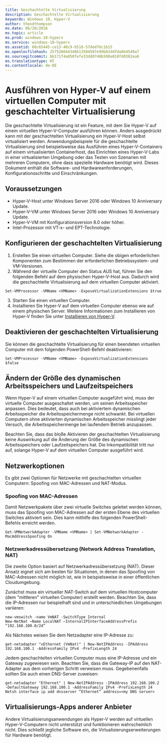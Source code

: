 ```yaml
---
title: Geschachtelte Virtualisierung
description: Geschachtelte Virtualisierung
keywords: Windows 10, Hyper-V
author: theodthompson
ms.date: 06/20/2016
ms.topic: article
ms.prod: windows-10-hyperv
ms.service: windows-10-hyperv
ms.assetid: 68c65445-ce13-40c9-b516-57ded76c1b15
ms.openlocfilehash: 257526644346b13504507e99b83ddfda6b4549a7
ms.sourcegitcommit: bb171f4a858fefe33dd0748b500a018fd0382ea6
ms.translationtype: HT
ms.contentlocale: de-DE
---
```

# <a name="run-hyper-v-in-a-virtual-machine-with-nested-virtualization"></a>Ausführen von Hyper-V auf einem virtuellen Computer mit geschachtelter Virtualisierung

Die geschachtelte Virtualisierung ist ein Feature, mit dem Sie Hyper-V auf einem virtuellen Hyper-V-Computer ausführen können. Anders ausgedrückt kann mit der geschachtelten Virtualisierung ein Hyper-V-Host selbst virtualisiert werden. Anwendungsbeispiele für die geschachtelte Virtualisierung sind beispielsweise das Ausführen eines Hyper-V-Containers auf einem virtualisierten Containerhost, das Einrichten eines Hyper-V-Labs in einer virtualisierten Umgebung oder das Testen von Szenarien mit mehreren Computern, ohne dass spezielle Hardware benötigt wird. Dieses Dokument enthält die Software- und Hardwareanforderungen, Konfigurationsschritte und Einschränkungen. 

## <a name="prerequisites"></a>Voraussetzungen

- Hyper-V-Host unter Windows Server 2016 oder Windows 10 Anniversary Update.
- Hyper-V-VM unter Windows Server 2016 oder Windows 10 Anniversary Update.
- Hyper-V-VM mit Konfigurationsversion 8.0 oder höher.
- Intel-Prozessor mit VT-x- und EPT-Technologie.

## <a name="configure-nested-virtualization"></a>Konfigurieren der geschachtelten Virtualisierung

1. Erstellen Sie einen virtuellen Computer. Siehe die obigen erforderlichen Komponenten zum Bestimmen der erforderlichen Betriebssystem- und VM-Versionen.
2. Während der virtuelle Computer den Status AUS hat, führen Sie den folgenden Befehl auf dem physischen Hyper-V-Host aus. Dadurch wird die geschachtelte Virtualisierung auf dem virtuellen Computer aktiviert.

```none
Set-VMProcessor -VMName <VMName> -ExposeVirtualizationExtensions $true
```
3. Starten Sie einen virtuellen Computer.
4. Installieren Sie Hyper-V auf dem virtuellen Computer ebenso wie auf einem physischen Server. Weitere Informationen zum Installieren von Hyper-V finden Sie unter [Installieren von Hyper-V](../quick-start/enable-hyper-v.md).

## <a name="disable-nested-virtualization"></a>Deaktivieren der geschachtelten Virtualisierung
Sie können die geschachtelte Virtualisierung für einen beendeten virtuellen Computer mit dem folgenden PowerShell-Befehl deaktivieren:
```none
Set-VMProcessor -VMName <VMName> -ExposeVirtualizationExtensions $false
```

## <a name="dynamic-memory-and-runtime-memory-resize"></a>Ändern der Größe des dynamischen Arbeitsspeichers und Laufzeitspeichers
Wenn Hyper-V auf einem virtuellen Computer ausgeführt wird, muss der virtuelle Computer ausgeschaltet werden, um seinen Arbeitsspeicher anpassen. Dies bedeutet, dass auch bei aktiviertem dynamischen Arbeitsspeicher die Arbeitsspeichermenge nicht schwankt. Bei virtuellen Computern ohne aktivierten dynamischen Arbeitsspeicher misslingt jeder Versuch, die Arbeitsspeichermenge bei laufendem Betrieb anzupassen. 

Beachten Sie, dass das bloße Aktivieren der geschachtelten Virtualisierung keine Auswirkung auf die Änderung der Größe des dynamischen Arbeitsspeichers oder Laufzeitspeichers hat. Die Inkompatibilität tritt nur auf, solange Hyper-V auf dem virtuellen Computer ausgeführt wird.

## <a name="networking-options"></a>Netzwerkoptionen
Es gibt zwei Optionen für Netzwerke mit geschachtelten virtuellen Computern: Spoofing von MAC-Adressen und NAT-Modus.

### <a name="mac-address-spoofing"></a>Spoofing von MAC-Adressen
Damit Netzwerkpakete über zwei virtuelle Switches geleitet werden können, muss das Spoofing von MAC-Adressen auf der ersten Ebene des virtuellen Switches aktiviert sein. Dies kann mithilfe des folgenden PowerShell-Befehls erreicht werden.

```none
Get-VMNetworkAdapter -VMName <VMName> | Set-VMNetworkAdapter -MacAddressSpoofing On
```
### <a name="network-address-translation"></a>Netzwerkadressübersetzung (Network Address Translation, NAT)
Die zweite Option basiert auf Netzwerkadressübersetzung (NAT). Dieser Ansatz eignet sich am besten für Situationen, in denen das Spoofing von MAC-Adressen nicht möglich ist, wie in beispielsweise in einer öffentlichen Cloudumgebung.

Zunächst muss ein virtueller NAT-Switch auf dem virtuellen Hostcomputer (dem "mittleren" virtuellen Computer) erstellt werden. Beachten Sie, dass die IP-Adressen nur beispielhaft sind und in unterschiedlichen Umgebungen variieren:
```none
new-vmswitch -name VmNAT -SwitchType Internal
New-NetNat –Name LocalNAT –InternalIPInterfaceAddressPrefix “192.168.100.0/24”
```
Als Nächstes weisen Sie dem Netzadapter eine IP-Adresse zu:
```none
get-netadapter "vEthernet (VmNat)" | New-NetIPAddress -IPAddress 192.168.100.1 -AddressFamily IPv4 -PrefixLength 24
```
Jedem geschachtelten virtuellen Computer muss eine IP-Adresse und ein Gateway zugewiesen sein. Beachten Sie, dass die Gateway-IP auf den NAT-Adapter aus dem vorherigen Schritt verweisen muss. Gegebenenfalls sollten Sie auch einen DNS-Server zuweisen:
```none
get-netadapter "Ethernet" | New-NetIPAddress -IPAddress 192.168.100.2 -DefaultGateway 192.168.100.1 -AddressFamily IPv4 -PrefixLength 24
Netsh interface ip add dnsserver “Ethernet” address=<my DNS server>
```

## <a name="3rd-party-virtualization-apps"></a>Virtualisierungs-Apps anderer Anbieter
Andere Virtualisierungsanwendungen als Hyper-V werden auf virtuellen Hyper-V-Computern nicht unterstützt und funktionieren wahrscheinlich nicht. Dies schließt jegliche Software ein, die Virtualisierungserweiterungen für Hardware benötigt.
